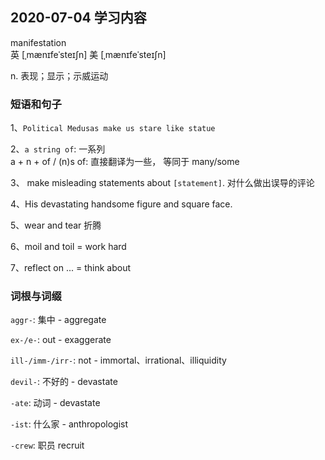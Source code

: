 ## 2020-07-04 学习内容

manifestation  
 英  [ˌmænɪfeˈsteɪʃn]   美  [ˌmænɪfeˈsteɪʃn]

n. 表现；显示；示威运动




### 短语和句子
1、`Political Medusas make us stare like statue`

2、`a string of`: 一系列                    
a + n + of / (n)s of: 直接翻译为一些， 等同于 many/some

3、 make misleading statements about `[statement]`. 对什么做出误导的评论 

4、His devastating handsome figure and square face.

5、wear and tear 折腾

6、moil and toil = work hard

7、reflect on ... = think about


### 词根与词缀
`aggr-`: 集中
    - aggregate
    
`ex-/e-`: out
    - exaggerate

`ill-/imm-/irr-`: not
    - immortal、irrational、illiquidity
    
`devil-`: 不好的
    - devastate
    
`-ate`: 动词
    - devastate

`-ist`: 什么家
    - anthropologist

`-crew`: 职员
    recruit

